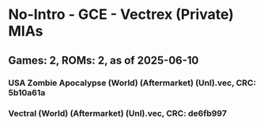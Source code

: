 # No-Intro - GCE - Vectrex (Private) MIAs
## Games: 2, ROMs: 2, as of 2025-06-10

### USA Zombie Apocalypse (World) (Aftermarket) (Unl).vec, CRC: 5b10a61a
### Vectral (World) (Aftermarket) (Unl).vec, CRC: de6fb997
